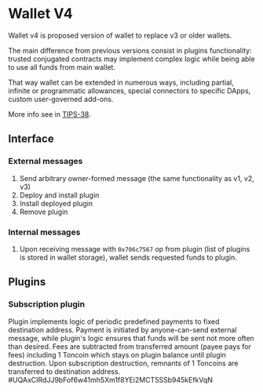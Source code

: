 # Wallet V4
Wallet v4 is proposed version of wallet to replace v3 or older wallets.

The main difference from previous versions consist in plugins functionality:
trusted conjugated contracts may implement complex logic while being able to use all funds from main wallet.

That way wallet can be extended in numerous ways, including partial, infinite or programmatic allowances, special connectors to specific DApps, custom user-governed add-ons.

More info see in [TIPS-38](https://github.com/newton-blockchain/TIPs/issues/38).

## Interface
### External messages
1. Send arbitrary owner-formed message (the same functionality as v1, v2, v3)
2. Deploy and install plugin
3. Install deployed plugin
4. Remove plugin

### Internal messages
1. Upon receiving message with `0x706c7567` op from plugin (list of plugins is stored in wallet storage), wallet sends requested funds to plugin.

## Plugins
### Subscription plugin
Plugin implements logic of periodic predefined payments to fixed destination address. Payment is initiated by anyone-can-send external message,
 while plugin's logic ensures that funds will be sent not more often than desired. Fees are subtracted from transferred amount (payee pays for fees)
 including 1 Toncoin which stays on plugin balance until plugin destruction. Upon subscription destruction, remnants of 1 Toncoins are transferred to 
destination address.
#UQAxCIRdJJ9bFof6w41mh5Xm1f8YEi2MCT5SSb945kEfkVqN